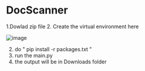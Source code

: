 ﻿# DocScanner

1.Dowlad zip file
2. Create the virtual environment here

![image](https://github.com/haruchya/DocScanner/assets/108526985/a57c36d2-e3d3-471a-9ff9-1834ef5f05dc)

2. do " pip install -r packages.txt "
3. run the main.py
4. the output will be in Downloads folder



